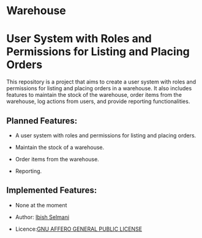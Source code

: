# Warehouse

# User System with Roles and Permissions for Listing and Placing Orders

This repository is a project that aims to create a user system with roles and permissions for listing and placing orders in a warehouse. 
It also includes features to maintain the stock of the warehouse, order items from the warehouse, 
log actions from users, and provide reporting functionalities.

## Planned Features:
- A user system with roles and permissions for listing and placing orders.
  
- Maintain the stock of a warehouse.
  
- Order items from the warehouse.
  
- Reporting.

## Implemented Features:
- None at the moment

- Author: [Ibish Selmani](https://github.com/Ibish-DCI-STUDENT/warehouse)
  
- Licence:[GNU AFFERO GENERAL PUBLIC LICENSE](https://raw.githubusercontent.com/Ibish-DCI-STUDENT/warehouse/main/LICENSE.txt)
